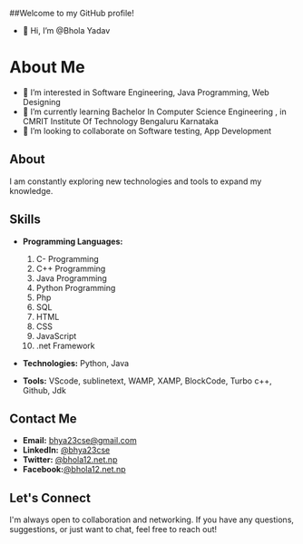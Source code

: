 ##Welcome to my GitHub profile!

- 👋 Hi, I’m @Bhola Yadav

# About Me

- 👀 I’m interested in Software Engineering, Java Programming, Web Designing
- 🌱 I’m currently learning Bachelor In Computer Science Engineering , in CMRIT Institute Of Technology Bengaluru Karnataka
- 💞️ I’m looking to collaborate on Software testing, App Development


## About
I am constantly exploring new technologies and tools to expand my knowledge.

## Skills

- **Programming Languages:**
  1.  C- Programming
  2.  C++ Programming
  3.  Java Programming
  4.  Python Programming
  5.  Php
  6.  SQL
  7.  HTML
  8.  CSS
  9.  JavaScript
  10. .net Framework
      
- **Technologies:**
    Python,
    Java
  
- **Tools:** VScode, sublinetext, WAMP, XAMP, BlockCode, Turbo c++, Github, Jdk



## Contact Me

- **Email:** bhya23cse@gmail.com
- **LinkedIn:** [@bhya23cse](https://www.linkedin.com/in/bhya23cse/)
- **Twitter:** [@bhola12.net.np](https://www.instagram.com/bhola12.net.np/)
- **Facebook:**[@bhola12.net.np](https://www.facebook.com/bhola123.net.np)

## Let's Connect

I'm always open to collaboration and networking. If you have any questions, suggestions, or just want to chat, feel free to reach out!


<!---
Bhya23cse/Bhya23cse is a ✨ special ✨ repository because its `README.md` (this file) appears on your GitHub profile.
You can click the Preview link to take a look at your changes.
--->
